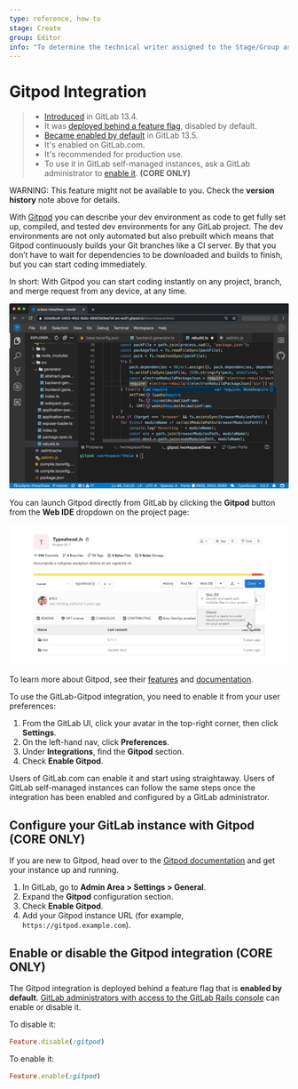 ```yaml
---
type: reference, how-to
stage: Create
group: Editor
info: "To determine the technical writer assigned to the Stage/Group associated with this page, see https://about.gitlab.com/handbook/engineering/ux/technical-writing/#assignments"
---
```


# Gitpod Integration

> - [Introduced](https://gitlab.com/gitlab-org/gitlab/-/issues/228893) in GitLab 13.4.
> - It was [deployed behind a feature flag](#enable-or-disable-the-gitpod-integration), disabled by default.
> - [Became enabled by default](https://gitlab.com/gitlab-org/gitlab/-/issues/258206) in GitLab 13.5.
> - It's enabled on GitLab.com.
> - It's recommended for production use.
> - To use it in GitLab self-managed instances, ask a GitLab administrator to [enable it](#configure-your-gitlab-instance-with-gitpod). **(CORE ONLY)**

WARNING:
This feature might not be available to you. Check the **version history** note above for details.

With [Gitpod](https://gitpod.io/) you can describe your dev environment as code to get fully set
up, compiled, and tested dev environments for any GitLab project. The dev environments are not only
automated but also prebuilt which means that Gitpod continuously builds your Git branches like a CI
server. By that you don’t have to wait for dependencies to be downloaded and builds to finish, but
you can start coding immediately.

In short: With Gitpod you can start coding instantly on any project, branch, and merge request from
any device, at any time.

![Gitpod interface](img/gitpod_web_interface_v13_4.png)

You can launch Gitpod directly from GitLab by clicking the **Gitpod** button from the **Web IDE**
dropdown on the project page:

![Gitpod Button on Project Page](img/gitpod_button_project_page_v13_4.png)

To learn more about Gitpod, see their [features](https://www.gitpod.io/features/) and
[documentation](https://www.gitpod.io/docs/).

To use the GitLab-Gitpod integration, you need to enable it from your user preferences:

1. From the GitLab UI, click your avatar in the top-right corner, then click **Settings**.
1. On the left-hand nav, click **Preferences**.
1. Under **Integrations**, find the **Gitpod** section.
1. Check **Enable Gitpod**.

Users of GitLab.com can enable it and start using straightaway. Users of GitLab self-managed instances
can follow the same steps once the integration has been enabled and configured by a GitLab administrator.

## Configure your GitLab instance with Gitpod **(CORE ONLY)**

If you are new to Gitpod, head over to the [Gitpod documentation](https://www.gitpod.io/docs/self-hosted/latest/self-hosted/)
and get your instance up and running.

1. In GitLab, go to **Admin Area > Settings > General**.
1. Expand the **Gitpod** configuration section.
1. Check **Enable Gitpod**.
1. Add your Gitpod instance URL (for example, `https://gitpod.example.com`).

## Enable or disable the Gitpod integration **(CORE ONLY)**

The Gitpod integration is deployed behind a feature flag that is **enabled by default**.
[GitLab administrators with access to the GitLab Rails console](../administration/feature_flags.md)
can enable or disable it.

To disable it:

```ruby
Feature.disable(:gitpod)
```

To enable it:

```ruby
Feature.enable(:gitpod)
```
